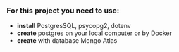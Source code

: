 ### For this project you need to use:

- **install** PostgresSQL, psycopg2, dotenv
- **create** postgres on your local computer or by Docker
- **create** with database Mongo Atlas
